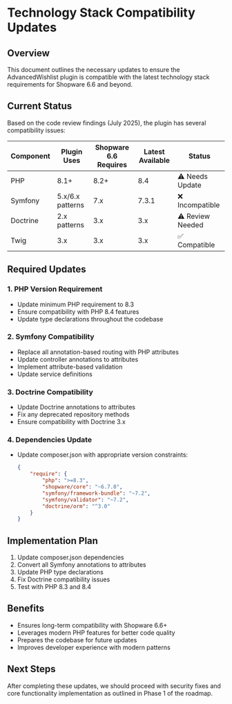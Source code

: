 # Technology Stack Compatibility Updates

## Overview
This document outlines the necessary updates to ensure the AdvancedWishlist plugin is compatible with the latest technology stack requirements for Shopware 6.6 and beyond.

## Current Status
Based on the code review findings (July 2025), the plugin has several compatibility issues:

| Component | Plugin Uses | Shopware 6.6 Requires | Latest Available | Status |
|-----------|-------------|----------------------|------------------|---------|
| PHP | 8.1+ | 8.2+ | 8.4 | ⚠️ Needs Update |
| Symfony | 5.x/6.x patterns | 7.x | 7.3.1 | ❌ Incompatible |
| Doctrine | 2.x patterns | 3.x | 3.x | ⚠️ Review Needed |
| Twig | 3.x | 3.x | 3.x | ✅ Compatible |

## Required Updates

### 1. PHP Version Requirement
- Update minimum PHP requirement to 8.3
- Ensure compatibility with PHP 8.4 features
- Update type declarations throughout the codebase

### 2. Symfony Compatibility
- Replace all annotation-based routing with PHP attributes
- Update controller annotations to attributes
- Implement attribute-based validation
- Update service definitions

### 3. Doctrine Compatibility
- Update Doctrine annotations to attributes
- Fix any deprecated repository methods
- Ensure compatibility with Doctrine 3.x

### 4. Dependencies Update
- Update composer.json with appropriate version constraints:
  ```json
  {
      "require": {
          "php": ">=8.3",
          "shopware/core": "~6.7.0",
          "symfony/framework-bundle": "~7.2",
          "symfony/validator": "~7.2",
          "doctrine/orm": "^3.0"
      }
  }
  ```

## Implementation Plan
1. Update composer.json dependencies
2. Convert all Symfony annotations to attributes
3. Update PHP type declarations
4. Fix Doctrine compatibility issues
5. Test with PHP 8.3 and 8.4

## Benefits
- Ensures long-term compatibility with Shopware 6.6+
- Leverages modern PHP features for better code quality
- Prepares the codebase for future updates
- Improves developer experience with modern patterns

## Next Steps
After completing these updates, we should proceed with security fixes and core functionality implementation as outlined in Phase 1 of the roadmap.